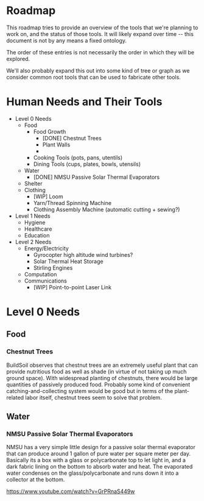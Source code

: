 # Roadmap

This roadmap tries to provide an overview of the tools that we're planning to work on, and the status of those tools. It will likely expand over time -- this document is not by any means a fixed ontology.

The order of these entries is not necessarily the order in which they will be explored.

We'll also probably expand this out into some kind of tree or graph as we consider common root tools that can be used to fabricate other tools.

# Human Needs and Their Tools

- Level 0 Needs
  - Food
    - Food Growth
      - [DONE] Chestnut Trees
      - Plant Walls
      -
    - Cooking Tools (pots, pans, utentils)
    - Dining Tools (cups, plates, bowls, utensils)
  - Water
    - [DONE] NMSU Passive Solar Thermal Evaporators
  - Shelter
  - Clothing
    - [WIP] Loom
    - Yarn/Thread Spinning Machine
    - Clothing Assembly Machine (automatic cutting + sewing?)
- Level 1 Needs
  - Hygiene
  - Healthcare
  - Education
- Level 2 Needs
  - Energy/Electricity
    - Gyrocopter high altitude wind turbines?
    - Solar Thermal Heat Storage
    - Stirling Engines
  - Computation
  - Communications
    - [WIP] Point-to-point Laser Link

# Level 0 Needs

## Food

### Chestnut Trees

BuildSoil observes that chestnut trees are an extremely useful plant that can provide nutritious food as well as shade (in virtue of not taking up much ground space). With widespread planting of chestnuts, there would be large quantities of passively produced food. Probably some kind of convenient catching-and-collecting system would be good but in terms of the plant-related labor itself, chestnut trees seem to solve that problem.

## Water

### NMSU Passive Solar Thermal Evaporators

NMSU has a very simple little design for a passive solar thermal evaporator that can produce around 1 gallon of pure water per square meter per day. Basically its a box with a glass or polycarbonate top to let light in, and a dark fabric lining on the bottom to absorb water and heat. The evaporated water condenses on the glass/polycarbonate and runs down it into a collector at the bottom.

https://www.youtube.com/watch?v=GrPRnaS449w
